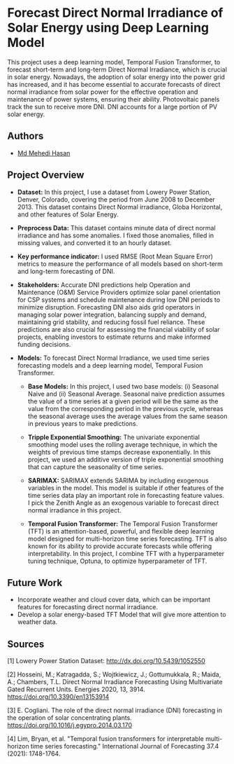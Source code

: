 # Forecast Direct Normal Irradiance of Solar Energy using Deep Learning Model 

This project uses a deep learning model, Temporal Fusion Transformer, to forecast short-term and long-term Direct Normal Irradiance, which is crucial in solar energy. Nowadays, the adoption of solar energy into the power grid has increased, and it has become essential to accurate forecasts of direct normal irradiance from solar power for the effective operation and maintenance of power systems, ensuring their ability. Photovoltaic panels track the sun to receive more DNI. DNI accounts for a large portion of PV solar energy.

## Authors
- [Md Mehedi Hasan](https://github.com/mmh52)

## Project Overview

- **Dataset:** In this project, I use a dataset from Lowery Power Station, Denver, Colorado, covering the period from June 2008 to December 2013. This dataset contains Direct Normal irradiance, Globa Horizontal, and other features of Solar Energy. 

- **Preprocess Data:** This dataset contains minute data of direct normal irradiance and has some anomalies. I fixed those anomalies, filled in missing values, and converted it to an hourly dataset.

- **Key performance indicator:** I used RMSE (Root Mean Square Error) metrics to measure the performance of all models based on short-term and long-term forecasting of DNI.

- **Stakeholders:** Accurate DNI predictions help Operation and Maintenance (O&M) Service Providers optimize solar panel orientation for CSP systems and schedule maintenance during low DNI periods to minimize disruption. Forecasting DNI also aids grid operators in managing solar power integration, balancing supply and demand, maintaining grid stability, and reducing fossil fuel reliance. These predictions are also crucial for assessing the financial viability of solar projects, enabling investors to estimate returns and make informed funding decisions.

- **Models:** To forecast Direct Normal Irradiance, we used time series forecasting models and a deep learning model, Temporal Fusion Transformer.
  
     - **Base Models:** In this project, I used two base models: (i) Seasonal Naive and (ii) Seasonal Average. Seasonal naive prediction assumes the value of a 
       time series at a given period will be the same as the value from the corresponding period in the previous cycle, whereas the seasonal average  uses the average values 
       from the same season in previous years to make predictions.
   
     - **Tripple Exponential Smoothing:** The univariate exponential smoothing model uses the rolling average technique, in which the weights of previous time stamps 
       decrease exponentially. In this project, we used an additive version of triple exponential smoothing that can capture the seasonality of time series. 
     
     - **SARIMAX:**  SARIMAX extends SARIMA by including exogenous variables in the model. This model is suitable if other features of the time series data play an important 
       role in forecasting feature values. I pick the Zenith Angle as an exogenous variable to forecast direct normal irradiance in this project.

    - **Temporal Fusion Transformer:** The Temporal Fusion Transformer (TFT) is an attention-based, powerful, and flexible deep learning model designed for multi-horizon 
      time series forecasting. TFT is also known for its ability to provide accurate forecasts while offering interpretability. In this project, I combine TFT with a 
      hyperparameter tuning technique, Optuna, to optimize hyperparameter of TFT.


## Future Work 

- Incorporate weather and cloud cover data, which can be important features for forecasting direct normal irradiance.
- Develop a solar energy-based TFT Model that will give more attention to weather data.


## Sources
[1] Lowery Power Station Dataset: http://dx.doi.org/10.5439/1052550

[2] Hosseini, M.; Katragadda, S.; Wojtkiewicz, J.; Gottumukkala, R.; Maida, A.; Chambers, T.L. Direct Normal Irradiance Forecasting Using Multivariate Gated Recurrent Units. Energies 2020, 13, 3914. https://doi.org/10.3390/en13153914

[3] E. Cogliani. The role of the direct normal irradiance (DNI) forecasting in the operation of solar concentrating plants. https://doi.org/10.1016/j.egypro.2014.03.170

[4] Lim, Bryan, et al. "Temporal fusion transformers for interpretable multi-horizon time series forecasting." International Journal of Forecasting 37.4 (2021): 1748-1764.
